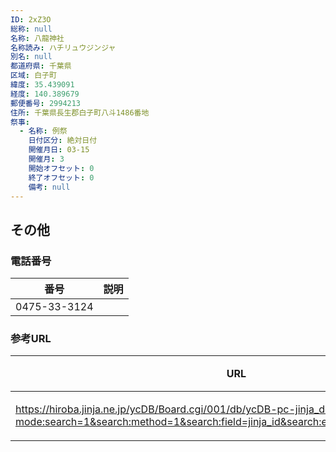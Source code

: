 ```yaml
---
ID: 2xZ3O
総称: null
名称: 八龍神社
名称読み: ハチリュウジンジャ
別名: null
都道府県: 千葉県
区域: 白子町
緯度: 35.439091
経度: 140.389679
郵便番号: 2994213
住所: 千葉県長生郡白子町八斗1486番地
祭事:
  - 名称: 例祭
    日付区分: 絶対日付
    開催月日: 03-15
    開催月: 3
    開始オフセット: 0
    終了オフセット: 0
    備考: null
---
```


## その他

### 電話番号

| 番号         | 説明 |
| ------------ | ---- |
| 0475-33-3124 |      |

### 参考URL

| URL                                                                                                                                                            | 説明   |
| -------------------------------------------------------------------------------------------------------------------------------------------------------------- | ------ |
| https://hiroba.jinja.ne.jp/ycDB/Board.cgi/001/db/ycDB-pc-jinja_detail.html?mode:search=1&search:method=1&search:field=jinja_id&search:expr=^$&search:word=5186 | 神社庁 |
